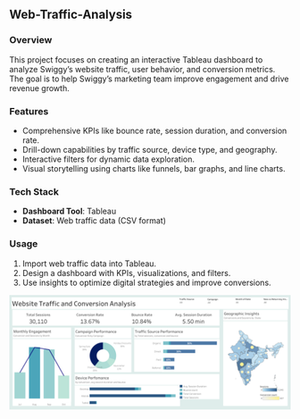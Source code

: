 ## Web-Traffic-Analysis
### Overview
This project focuses on creating an interactive Tableau dashboard to analyze Swiggy’s website traffic, user behavior, and conversion metrics. The goal is to help Swiggy’s marketing team improve engagement and drive revenue growth.

### Features
- Comprehensive KPIs like bounce rate, session duration, and conversion rate.
- Drill-down capabilities by traffic source, device type, and geography.
- Interactive filters for dynamic data exploration.
- Visual storytelling using charts like funnels, bar graphs, and line charts.

### Tech Stack
- **Dashboard Tool**: Tableau
- **Dataset**: Web traffic data (CSV format)

### Usage
1. Import web traffic data into Tableau.
2. Design a dashboard with KPIs, visualizations, and filters.
3. Use insights to optimize digital strategies and improve conversions.

![Website Traffic and Conversion Analysis Dashboard](Dashboard_Website%20traffic%20and%20conversion%20analysis.png)


